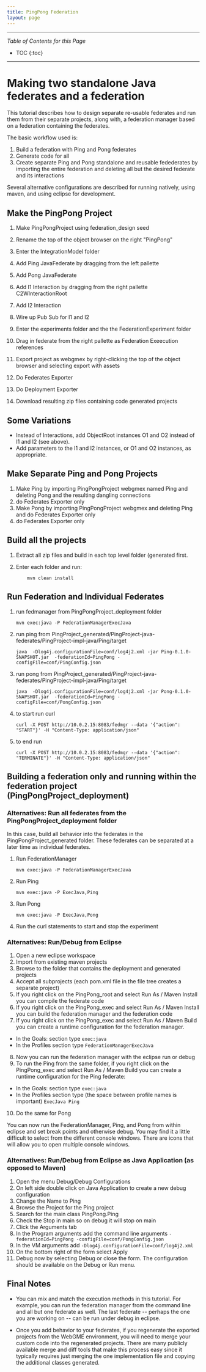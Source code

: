 ```yaml
---
title: PingPong Federation
layout: page
---
```


---

*Table of Contents for this Page*

* TOC
{:toc}

---

# Making two standalone Java federates and a federation
This tutorial describes how to design separate re-usable federates and run them from their separate projects, along with, a federation manager based on a federation containing the federates.

The basic workflow used is:
1. Build a federation with Ping and Pong federates
1. Generate code for all
1. Create separate Ping and Pong standalone and reusable fedederates by importing the entire federation and deleting all but the desired federate and its interactions

Several alternative configurations are described for running natively, using maven, and using eclipse for development.

## Make the PingPong Project
1. Make PingPongProject using federation_design seed
1. Rename the top of the object browser on the right "PingPong"
1. Enter the IntegrationModel folder 
1. Add Ping JavaFederate by dragging from the left pallette
1. Add Pong JavaFederate
1. Add I1 Interaction by dragging from the right pallette C2WInteractionRoot
1. Add I2 Interaction

1. Wire up Pub Sub for I1 and I2 
1. Enter the experiments folder and the the FederationExperiment folder
1. Drag in federate from the right pallette as  Federation Exeecution references
1. Export project as webgmex by right-clicking the top of the object browser and selecting export with assets
1. Do Federates Exporter
1. Do Deployment Exporter
1. Download resulting zip files containing code generated projects 

## Some Variations
* Instead of Interactions, add ObjectRoot instances O1 and O2 instead of I1 and I2 (see above).
* Add parameters to the I1 and I2 instances, or O1 and O2 instances, as appropriate.

## Make Separate Ping and Pong Projects
1. Make Ping by importing PingPongProject webgmex named Ping and deleting Pong  and the resulting dangling connections 
1. do Federates Exporter only
1. Make Pong  by importing PingPongProject webgmex and deleting Ping and do Federates Exporter only
1. do Federates Exporter only

## Build all the projects
1. Extract all zip files and build in each top level folder (generated first.
1. Enter each folder and run:

    ```
        mvn clean install
    ```

## Run Federation and Individual Federates
1. run fedmanager from PingPongProject_deployment folder

    ```
	mvn exec:java -P FederationManagerExecJava
    ```

2. run ping from PingProject_generated/PingProject-java-federates/PingProject-impl-java/Ping/target

    ```
	java  -Dlog4j.configurationFile=conf/log4j2.xml -jar Ping-0.1.0-SNAPSHOT.jar  -federationId=PingPong -configFile=conf/PingConfig.json
    ```

3. run pong from PingProject_generated/PingProject-java-federates/PingProject-impl-java/Ping/target

    ```
	java  -Dlog4j.configurationFile=conf/log4j2.xml -jar Pong-0.1.0-SNAPSHOT.jar  -federationId=PingPong -configFile=conf/PongConfig.json
    ```

4. to start run curl

    ```
    curl -X POST http://10.0.2.15:8083/fedmgr --data '{"action": "START"}' -H "Content-Type: application/json"
    ```
    
5. to end run

    ```
    curl -X POST http://10.0.2.15:8083/fedmgr --data '{"action": "TERMINATE"}' -H "Content-Type: application/json"
    ```

## Building a federation only and running within the federation project (PingPongProject_deployment)

### Alternatives: Run all federates from the PingPongProject_deployment folder
In this case, build all behavior into the federates in the PingPongProject_generated folder. These federates can be separated at a later time as individual federates.

1.  Run FederationManager

    ```
	mvn exec:java -P FederationManagerExecJava
    ```
1.  Run Ping

    ```
	mvn exec:java -P ExecJava,Ping
    ```
1.  Run Pong

    ```
	mvn exec:java -P ExecJava,Pong
    ```
1.  Run the curl statements to start and stop the experiment

### Alternatives: Run/Debug from Eclipse
1. Open a new eclipse workspace
2. Import from existing maven projects
3. Browse to the folder that contains the deployment and generated projects
4. Accept all subprojects (each pom.xml file in the file tree creates a separate project)
5. If you right click on the PingPong_root and select Run As / Maven Install you can compile the federate code
6. If you right click on the PingPong_exec and select Run As / Maven Install you can build the federation manager and the federation code
7. If you right click on the PingPong_exec and select Run As / Maven Build you can create a runtime configuration for the federation manager. 
* In the Goals: section type ```exec:java```
* In the Profiles section type ```FederationManagerExecJava```
8. Now you can run the federation manager with the eclipse run or debug
9. To run the Ping from the same folder, if you right click on the PingPong_exec and select Run As / Maven Build you can create a runtime configuration for the Ping federate: 
* In the Goals: section type ```exec:java```
* In the Profiles section type (the space between profile names is important) ```ExecJava Ping```
10. Do the same for Pong  

You can now run the FederationManager, Ping, and Pong from within eclipse and set break points and otherwise debug. You may find it a little difficult to select from the different console windows. There are icons that will allow you to open multiple console windows.

### Alternatives: Run/Debug from Eclipse as Java Application (as opposed to Maven)
1. Open the menu Debug/Debug Configurations
2. On left side double click on Java Application to create a new debug configuration
3. Change the Name to Ping
4. Browse the Project for the Ping project
5. Search for the main class PingPong.Ping
6. Check the Stop in main so on debug it will stop on main
7. Click the Arguments tab
8. In the Program arguments add the command line arguments ```-federationId=PingPong -configFile=conf/PongConfig.json```
9. In the VM arguments add ```-Dlog4j.configurationFile=conf/log4j2.xml```
10. On the bottom right of the form select Apply
11. Debug now by selecting Debug or close the form. The configuration should be available on the Debug or Run menu.

## Final Notes

* You can mix and match the execution methods in this tutorial. For example, you can run the federation manager from the command line and all but one federate as well. The last federate -- perhaps the one you are working on -- can be run under debug in eclipse.

* Once you add behavior to your federates, if you regenerate the exported projects from the WebGME environment, you will need to merge your custom code into the regenerated projects. There are many publicly available merge and diff tools that make this process easy since it typically requires just merging the one implementation file and copying the additional classes generated.